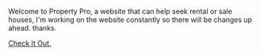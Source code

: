 Welcome to Property Pro,  a website that can help seek rental or sale houses, 
I'm working on the website constantly so there will be changes up ahead. thanks. 

<a  target="_blank" href="https://property-pro.netlify.app/">Check It Out.</a>
